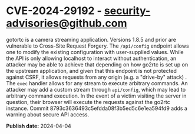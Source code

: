 # CVE-2024-29192 - security-advisories@github.com

gotortc is a camera streaming application. Versions 1.8.5 and prior are vulnerable to Cross-Site Request Forgery. The `/api/config` endpoint allows one to modify the existing configuration with user-supplied values. While the API is only allowing localhost to interact without authentication, an attacker may be able to achieve that depending on how go2rtc is set up on the upstream application, and given that this endpoint is not protected against CSRF, it allows requests from any origin (e.g. a "drive-by" attack) . The `exec` handler allows for any stream to execute arbitrary commands. An attacker may add a custom stream through `api/config`, which may lead to arbitrary command execution. In the event of a victim visiting the server in question, their browser will execute the requests against the go2rtc instance. Commit 8793c3636493c5efdda08f3b5ed5c6e1ea594fd9 adds a warning about secure API access.

**Publish date:** 2024-04-04

